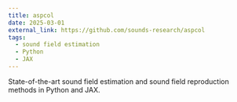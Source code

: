 ```yaml
---
title: aspcol
date: 2025-03-01
external_link: https://github.com/sounds-research/aspcol
tags:
  - sound field estimation
  - Python
  - JAX
---
```


State-of-the-art sound field estimation and sound field reproduction methods in Python and JAX.

<!--more-->
